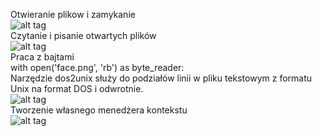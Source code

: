 Otwieranie plikow i zamykanie <br />
![alt tag](https://github.com/Maro94/wstep-do-ml-mariuszmallek19389B1-175ic/blob/main/zadanie6/otwieranieplikowizamykanie.png)<br />
Czytanie i pisanie otwartych plików <br />
![alt tag](https://github.com/Maro94/wstep-do-ml-mariuszmallek19389B1-175ic/blob/main/zadanie6/czytanieipisanieotwartychplikow.png)<br />
Praca z bajtami <br />
with open('face.png', 'rb') as byte_reader: <br />
Narzędzie  dos2unix służy do   podziałów linii w pliku tekstowym z formatu Unix na format DOS i odwrotnie. <br />
![alt tag](https://github.com/Maro94/wstep-do-ml-mariuszmallek19389B1-175ic/blob/main/zadanie6/dos2unix.png)<br />
Tworzenie własnego menedżera kontekstu <br> 
![alt tag](https://github.com/Maro94/wstep-do-ml-mariuszmallek19389B1-175ic/blob/main/zadanie6/manager.png)<br />



